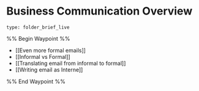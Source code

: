 # Business Communication Overview
 
```ccard
type: folder_brief_live
```
 
%% Begin Waypoint %%
- [[Even more formal emails]]
- [[Informal vs Formal]]
- [[Translating email from informal to formal]]
- [[Writing email as Interne]]

%% End Waypoint %%